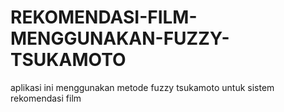# REKOMENDASI-FILM-MENGGUNAKAN-FUZZY-TSUKAMOTO
aplikasi ini menggunakan metode fuzzy tsukamoto untuk sistem rekomendasi film
